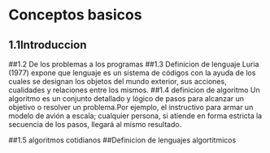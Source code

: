 # Conceptos basicos 
## 1.1Introduccion


##1.2 De los problemas a los programas
##1.3 Definicion de lenguaje
Luria (1977) expone que lenguaje es un sistema de códigos con la ayuda de los cuales se
designan los objetos del mundo exterior, sus acciones, cualidades y relaciones entre los
mismos. 
##1.4 definicion de algoritmo
Un algoritmo es un conjunto detallado y lógico de pasos para alcanzar un objetivo o
resolver un problema.Por ejemplo, el instructivo para armar un modelo de avión a escala;
cualquier persona, si atiende en forma estricta la secuencia de los pasos, llegará al
mismo resultado.

##1.5 algoritmos cotidianos
##Definicion de lenguajes algortitmicos
![]()
 
